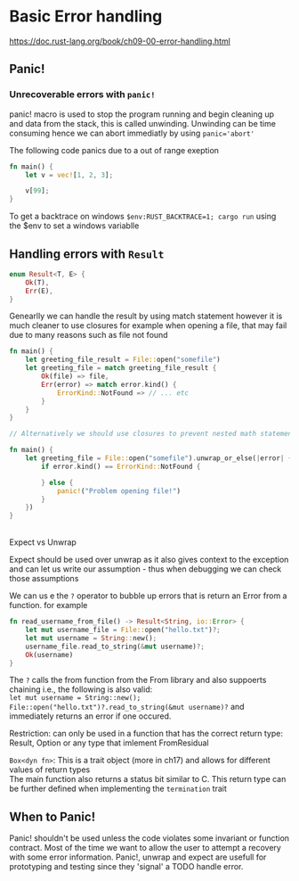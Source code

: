 # Basic Error handling 
https://doc.rust-lang.org/book/ch09-00-error-handling.html

## Panic!
### Unrecoverable errors with `panic!`
panic! macro is used to stop the program running and begin cleaning up and data from the stack, this is called unwinding. Unwinding can be time consuming hence we can abort immediatly by using `panic='abort'`

The following code panics due to a out of range exeption
```rust
fn main() {
    let v = vec![1, 2, 3];

    v[99];
}
```
To get a backtrace on windows `$env:RUST_BACKTRACE=1; cargo run` using the $env to set a windows variablle

## Handling errors with `Result`


``` rust
enum Result<T, E> {
    Ok(T),
    Err(E),
}
```

Genearlly we can handle the result by using match statement however it is much cleaner to use closures for example when opening a file, that may fail due to many reasons such as file not found

```rust
fn main() {
    let greeting_file_result = File::open("somefile")
    let greeting_file = match greeting_file_result {
        Ok(file) => file,
        Err(error) => match error.kind() {
            ErrorKind::NotFound => // ... etc
        }
    }
}

// Alternatively we should use closures to prevent nested math statement which can be hard to read

fn main() {
    let greeting_file = File::open("somefile").unwrap_or_else(|error| {
        if error.kind() == ErrorKind::NotFound {

        } else {
            panic!("Problem opening file!")
        }
    })
}
```
<br>
Expect vs Unwrap

Expect should be used over unwrap as it also gives context to the exception and can let us write our assumption - thus when debugging we can check those assumptions
<br>

We can us e the `?` operator to bubble up errors that is return an Error from a function. for example
```rust
fn read_username_from_file() -> Result<String, io::Error> {
    let mut username_file = File::open("hello.txt")?;
    let mut username = String::new();
    username_file.read_to_string(&mut username)?;
    Ok(username)
}
```

The `?` calls the from function from the From library and also suppoerts chaining i.e., the following is also valid:\
`let mut username = String::new(); File::open("hello.txt")?.read_to_string(&mut username)?`
and immediately returns an error if one occured.

Restriction: can only be used in a function that has the correct return type: Result, Option or any type that imlement FromResidual

`Box<dyn fn>`: This is a trait object (more in ch17) and allows for different values of return types \
The main function also returns a status bit similar to C. This return type can be further defined when implementing the `termination` trait

## When to Panic!
Panic! shouldn't be used unless the code violates some invariant or function contract. Most of the time we want to allow the user to attempt a recovery with some error information. Panic!, unwrap and expect are usefull for prototyping and testing since they 'signal' a TODO handle error.
